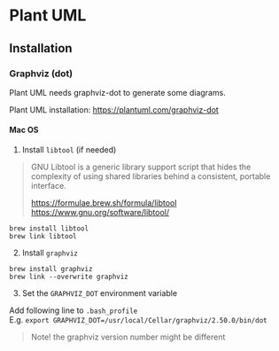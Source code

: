 # Plant UML

## Installation

### Graphviz (dot)

Plant UML needs graphviz-dot to generate some diagrams.

Plant UML installation: https://plantuml.com/graphviz-dot

#### Mac OS

1. Install `libtool` (if needed)  

> GNU Libtool is a generic library support script that hides the complexity of using shared libraries behind a consistent, portable interface.  
>   
> https://formulae.brew.sh/formula/libtool  
> https://www.gnu.org/software/libtool/  

```
brew install libtool
brew link libtool
```

2. Install `graphviz`

```
brew install graphviz
brew link --overwrite graphviz
```

3. Set the `GRAPHVIZ_DOT` environment variable

Add following line to `.bash_profile`  
E.g. `export GRAPHVIZ_DOT=/usr/local/Cellar/graphviz/2.50.0/bin/dot`

> Note! the graphviz version number might be different
